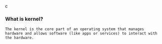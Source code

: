 c

### What is kernel?
```
The kernel is the core part of an operating system that manages hardware and allows software (like apps or services) to interact with the hardware.
```
